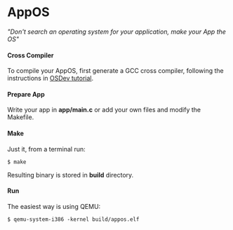 # AppOS
*"Don't search an operating system for your application, make your App the OS"*

#### Cross Compiler

To compile your AppOS, first generate a GCC cross compiler, following the instructions in [OSDev tutorial](http://wiki.osdev.org/GCC_Cross-Compiler).

#### Prepare App

Write your app in **app/main.c** or add your own files and modify the Makefile.

#### Make

Just it, from a terminal run:

	$ make

Resulting binary is stored in **build** directory.

#### Run

The easiest way is using QEMU:

	$ qemu-system-i386 -kernel build/appos.elf
